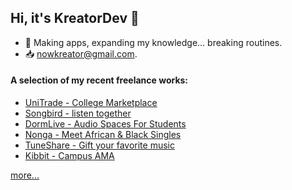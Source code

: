 ## Hi, it's KreatorDev 👋

- 📱 Making apps, expanding my knowledge... breaking routines.
- 📥 nowkreator@gmail.com.


#### A selection of my recent freelance works:

- [UniTrade - College Marketplace](https://apps.apple.com/us/app/unitrade/id1587195199)
- [Songbird - listen together](https://apps.apple.com/us/app/songbird-listen-together/id1572218061)
- [DormLive - Audio Spaces For Students](https://apps.apple.com/us/app/dormlive/id1553996014)
- [Nonga - Meet African & Black Singles](https://apps.apple.com/tn/app/nonga/id1549916484)
- [TuneShare - Gift your favorite music](https://apps.apple.com/us/app/tuneshare/id1577296426)
- [Kibbit - Campus AMA](https://apps.apple.com/us/app/kibbit-campus-ama/id1547609144)

[more...](https://kreatordev.com)
